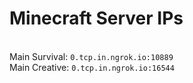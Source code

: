 
# Minecraft Server IPs

</br>Main Survival: `0.tcp.in.ngrok.io:10889`
</br>Main Creative: `0.tcp.in.ngrok.io:16544`
